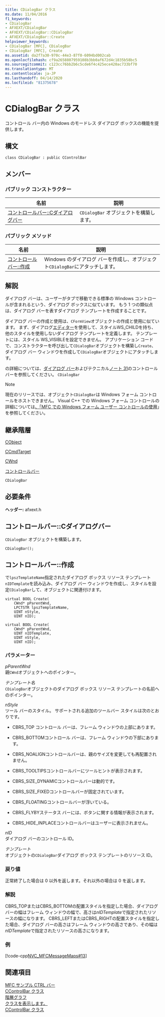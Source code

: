 ```yaml
---
title: CDialogBar クラス
ms.date: 11/04/2016
f1_keywords:
- CDialogBar
- AFXEXT/CDialogBar
- AFXEXT/CDialogBar::CDialogBar
- AFXEXT/CDialogBar::Create
helpviewer_keywords:
- CDialogBar [MFC], CDialogBar
- CDialogBar [MFC], Create
ms.assetid: da2f7a30-970c-44e3-87f0-6094bd002cab
ms.openlocfilehash: cf9a2658807959108b3bb0af672d4c1835b58bc5
ms.sourcegitcommit: c123cc76bb2b6c5cde6f4c425ece420ac733bf70
ms.translationtype: MT
ms.contentlocale: ja-JP
ms.lasthandoff: 04/14/2020
ms.locfileid: "81375678"
---
```

# <a name="cdialogbar-class"></a>CDialogBar クラス

コントロール バー内の Windows のモードレス ダイアログ ボックスの機能を提供します。

## <a name="syntax"></a>構文

```
class CDialogBar : public CControlBar
```

## <a name="members"></a>メンバー

### <a name="public-constructors"></a>パブリック コンストラクター

|名前|説明|
|----------|-----------------|
|[コントロールバー::Cダイアログバー](#cdialogbar)|`CDialogBar` オブジェクトを構築します。|

### <a name="public-methods"></a>パブリック メソッド

|名前|説明|
|----------|-----------------|
|[コントロールバー::作成](#create)|Windows のダイアログ バーを作成し、オブジェクト`CDialogBar`にアタッチします。|

## <a name="remarks"></a>解説

ダイアログ バーは、ユーザーがタブで移動できる標準の Windows コントロールが含まれるという、ダイアログ ボックスに似ています。 もう 1 つの類似点は、ダイアログ バーを表すダイアログ テンプレートを作成することです。

ダイアログ バーの作成と使用は、`CFormView`オブジェクトの作成と使用に似ています。 まず、ダイアログ[エディター](../../windows/dialog-editor.md)を使用して、スタイルWS_CHILDを持ち、他のスタイルを使用しないダイアログ テンプレートを定義します。 テンプレートには、スタイル WS_VISIBLEを設定できません。 アプリケーション コードで、コンストラクターを呼び出して`CDialogBar`オブジェクトを構築し`Create`、ダイアログ バー ウィンドウを作成して`CDialogBar`オブジェクトにアタッチします。

の詳細については、[ダイアログ バー](../../mfc/dialog-bars.md)およびテクニカル[ノート 31](../../mfc/tn031-control-bars.md)のコントロール バーを参照してください。 `CDialogBar`

> [!NOTE]
> 現在のリリースでは、オブジェクト`CDialogBar`は Windows フォーム コントロールをホストできません。 Visual C++ での Windows フォーム コントロールの詳細については[、「MFC での Windows フォーム ユーザー コントロールの使用](../../dotnet/using-a-windows-form-user-control-in-mfc.md)」を参照してください。

## <a name="inheritance-hierarchy"></a>継承階層

[CObject](../../mfc/reference/cobject-class.md)

[CCmdTarget](../../mfc/reference/ccmdtarget-class.md)

[CWnd](../../mfc/reference/cwnd-class.md)

[コントロールバー](../../mfc/reference/ccontrolbar-class.md)

`CDialogBar`

## <a name="requirements"></a>必要条件

**ヘッダー:** afxext.h

## <a name="cdialogbarcdialogbar"></a><a name="cdialogbar"></a>コントロールバー::Cダイアログバー

`CDialogBar` オブジェクトを構築します。

```
CDialogBar();
```

## <a name="cdialogbarcreate"></a><a name="create"></a>コントロールバー::作成

で`lpszTemplateName`指定されたダイアログ ボックス リソース テンプレート`nIDTemplate`を読み込み、ダイアログ バー ウィンドウを作成し、スタイルを設定`CDialogBar`して、オブジェクトに関連付けます。

```
virtual BOOL Create(
    CWnd* pParentWnd,
    LPCTSTR lpszTemplateName,
    UINT nStyle,
    UINT nID);

virtual BOOL Create(
    CWnd* pParentWnd,
    UINT nIDTemplate,
    UINT nStyle,
    UINT nID);
```

### <a name="parameters"></a>パラメーター

*pParentWnd*<br/>
親`CWnd`オブジェクトへのポインター。

*テンプレート名*<br/>
`CDialogBar`オブジェクトのダイアログ ボックス リソース テンプレートの名前へのポインター。

*nStyle*<br/>
ツール バーのスタイル。 サポートされる追加のツールバー スタイルは次のとおりです。

- CBRS_TOP コントロール バーは、フレーム ウィンドウの上部にあります。

- CBRS_BOTTOMコントロール バーは、フレーム ウィンドウの下部にあります。

- CBRS_NOALIGNコントロールバーは、親のサイズを変更しても再配置されません。

- CBRS_TOOLTIPSコントロールバーにツールヒントが表示されます。

- CBRS_SIZE_DYNAMICコントロールバーは動的です。

- CBRS_SIZE_FIXEDコントロールバーが固定されています。

- CBRS_FLOATINGコントロールバーが浮いている。

- CBRS_FLYBYステータス バーには、ボタンに関する情報が表示されます。

- CBRS_HIDE_INPLACEコントロールバーはユーザーに表示されません。

*nID*<br/>
ダイアログ バーのコントロール ID。

*テンプレート*<br/>
オブジェクトの`CDialogBar`ダイアログ ボックス テンプレートのリソース ID。

### <a name="return-value"></a>戻り値

正常終了した場合は 0 以外を返します。それ以外の場合は 0 を返します。

### <a name="remarks"></a>解説

CBRS_TOPまたはCBRS_BOTTOMの配置スタイルを指定した場合、ダイアログ バーの幅はフレーム ウィンドウの幅で、高さは*nIDTemplate*で指定されたリソースの幅になります。 CBRS_LEFTまたはCBRS_RIGHTの配置スタイルを指定した場合、ダイアログ バーの高さはフレーム ウィンドウの高さであり、その幅は*nIDTemplate*で指定されたリソースの高さになります。

### <a name="example"></a>例

[!code-cpp[NVC_MFCMessageMaps#13](../../mfc/reference/codesnippet/cpp/cdialogbar-class_1.cpp)]

## <a name="see-also"></a>関連項目

[MFC サンプル CTRL バー](../../overview/visual-cpp-samples.md)<br/>
[CControlBar クラス](../../mfc/reference/ccontrolbar-class.md)<br/>
[階層グラフ](../../mfc/hierarchy-chart.md)<br/>
[クラスを表示します。](../../mfc/reference/cformview-class.md)<br/>
[CControlBar クラス](../../mfc/reference/ccontrolbar-class.md)
